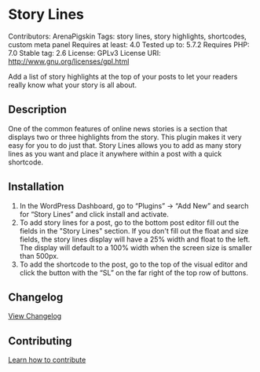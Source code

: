 # Story Lines
Contributors: ArenaPigskin
Tags: story lines, story highlights, shortcodes, custom meta panel
Requires at least: 4.0
Tested up to: 5.7.2
Requires PHP: 7.0
Stable tag: 2.6
License: GPLv3
License URI: http://www.gnu.org/licenses/gpl.html

Add a list of story highlights at the top of your posts to let your readers really know what your story is all about.

## Description
One of the common features of online news stories is a section that displays two or three highlights from the story. This plugin makes it very easy for you to do just that. Story Lines allows you to add as many story lines as you want and place it anywhere within a post with a quick shortcode.

## Installation

1. In the WordPress Dashboard, go to “Plugins” -> “Add New” and search for “Story Lines” and click install and activate.
2. To add story lines for a post, go to the bottom post editor fill out the fields in the "Story Lines" section. If you don't fill out the float and size fields, the story lines display will have a 25% width and float to the left. The display will default to a 100% width when the screen size is smaller than 500px.
3. To add the shortcode to the post, go to the top of the visual editor and click the button with the “SL” on the far right of the top row of buttons.

## Changelog
[View Changelog](CHANGELOG.md)

## Contributing
[Learn how to contribute](CONTRIBUTING.md)

